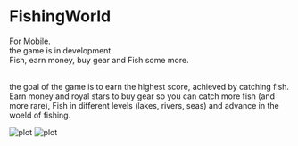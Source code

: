 # FishingWorld
For Mobile. <br/>
the game is in development. <br/>
Fish, earn money, buy gear and Fish some more. <br/> <br/>

the goal of the game is to earn the highest score, achieved by catching fish. <br/>
Earn money and royal stars to buy gear so you can catch more fish (and more rare), Fish in different levels (lakes, rivers, seas) and advance in the woeld of fishing.

![plot](Assets/image_007_0059.JPG)
![plot](Assets/image_007_0043.JPG)
